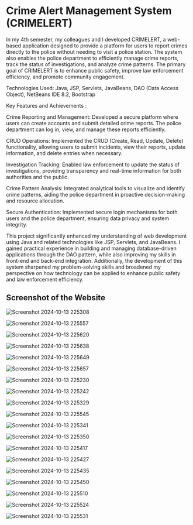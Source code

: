 # Crime Alert Management System (CRIMELERT)

In my 4th semester, my colleagues and I developed CRIMELERT, a web-based application designed to provide a platform for users to report crimes directly to the police without needing to visit a police station. 
The system also enables the police department to efficiently manage crime reports, track the status of investigations, and analyze crime patterns. 
The primary goal of CRIMELERT is to enhance public safety, improve law enforcement efficiency, and promote community engagement.

Technologies Used: Java, JSP, Servlets, JavaBeans, DAO (Data Access Object), NetBeans IDE 8.2, Bootstrap

Key Features and Achievements :

Crime Reporting and Management: Developed a secure platform where users can create accounts and submit detailed crime reports. The police department can log in, view, and manage these reports efficiently.

CRUD Operations: Implemented the CRUD (Create, Read, Update, Delete) functionality, allowing users to submit incidents, view their reports, update information, and delete entries when necessary.

Investigation Tracking: Enabled law enforcement to update the status of investigations, providing transparency and real-time information for both authorities and the public.

Crime Pattern Analysis: Integrated analytical tools to visualize and identify crime patterns, aiding the police department in proactive decision-making and resource allocation.

Secure Authentication: Implemented secure login mechanisms for both users and the police department, ensuring data privacy and system integrity.

This project significantly enhanced my understanding of web development using Java and related technologies like JSP, Servlets, and JavaBeans. I gained practical experience in building and managing database-driven applications 
through the DAO pattern, while also improving my skills in front-end and back-end integration. Additionally, the development of this system sharpened my problem-solving skills 
and broadened my perspective on how technology can be applied to enhance public safety and law enforcement efficiency.

## Screenshot of the Website

![Screenshot 2024-10-13 225308](https://github.com/user-attachments/assets/85f89744-bf8c-4260-9151-1a3ba84bb2c0)

![Screenshot 2024-10-13 225557](https://github.com/user-attachments/assets/f7789469-01a2-45c5-a667-92d2ba13a99a)

![Screenshot 2024-10-13 225620](https://github.com/user-attachments/assets/66d44700-c60b-42d8-acb1-0c3e561d8766)

![Screenshot 2024-10-13 225638](https://github.com/user-attachments/assets/84605685-4ed7-4fa8-8813-ff9b1c5dfbda)

![Screenshot 2024-10-13 225649](https://github.com/user-attachments/assets/1f424542-dd62-4d0f-8760-f8c1f05a50fe)

![Screenshot 2024-10-13 225657](https://github.com/user-attachments/assets/2c069a74-0968-490e-9726-c91ba714d289)

![Screenshot 2024-10-13 225230](https://github.com/user-attachments/assets/af18f4ab-3264-49fa-86db-f499e8dda858)

![Screenshot 2024-10-13 225242](https://github.com/user-attachments/assets/7ed5512a-f1ed-4df8-9d49-1f3a405fb13a)

![Screenshot 2024-10-13 225329](https://github.com/user-attachments/assets/c742e7b3-5e3c-470e-9c69-3a52989a03fa)

![Screenshot 2024-10-13 225545](https://github.com/user-attachments/assets/82f628c6-f0b4-4da2-bfd6-e4badb7d8111)

![Screenshot 2024-10-13 225341](https://github.com/user-attachments/assets/d8bddfe9-345c-40ea-a9bd-f909695e2bd6)

![Screenshot 2024-10-13 225350](https://github.com/user-attachments/assets/d7808eda-3c4e-4461-9521-f2bf0a55bc63)

![Screenshot 2024-10-13 225417](https://github.com/user-attachments/assets/011d87a9-172a-4945-ac41-6aacef22aed6)

![Screenshot 2024-10-13 225427](https://github.com/user-attachments/assets/d7400219-7f17-4625-bca1-935dd7dddb67)

![Screenshot 2024-10-13 225435](https://github.com/user-attachments/assets/60cd50fd-0c3c-4bcd-bea8-b7eefb0f6860)

![Screenshot 2024-10-13 225450](https://github.com/user-attachments/assets/da2be242-2cb1-40d6-b2b0-9558ca433945)

![Screenshot 2024-10-13 225510](https://github.com/user-attachments/assets/1435c447-464d-4e08-976a-ef6069db3375)

![Screenshot 2024-10-13 225524](https://github.com/user-attachments/assets/ae14c5c6-9d91-4261-90a9-f9105d663dc2)

![Screenshot 2024-10-13 225531](https://github.com/user-attachments/assets/6ca00c54-c7e1-4b42-80a0-57523896ec95)
